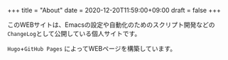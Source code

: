 +++
title = "About"
date = 2020-12-20T11:59:00+09:00
draft = false
+++

このWEBサイトは、Emacsの設定や自動化のためのスクリプト開発などの`ChangeLog`として公開している個人サイトです。

`Hugo`+`GitHub Pages` によってWEBページを構築しています。



``` タイトルの『四時随順』は、大自然の摂理を素直に受け入れて自然体で生活する...というような意味で、四時は春夏秋冬の総称、随順は従って逆らわないということ。
```
